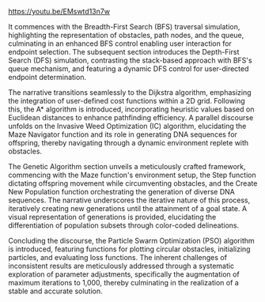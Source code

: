 https://youtu.be/EMswtd13n7w

It commences with the Breadth-First Search (BFS) traversal simulation, highlighting the representation of obstacles, path nodes, and the queue, culminating in an enhanced BFS control enabling user interaction for endpoint selection. The subsequent section introduces the Depth-First Search (DFS) simulation, contrasting the stack-based approach with BFS's queue mechanism, and featuring a dynamic DFS control for user-directed endpoint determination.

The narrative transitions seamlessly to the Dijkstra algorithm, emphasizing the integration of user-defined cost functions within a 2D grid. Following this, the A* algorithm is introduced, incorporating heuristic values based on Euclidean distances to enhance pathfinding efficiency. A parallel discourse unfolds on the Invasive Weed Optimization (IC) algorithm, elucidating the Maze Navigator function and its role in generating DNA sequences for offspring, thereby navigating through a dynamic environment replete with obstacles.

The Genetic Algorithm section unveils a meticulously crafted framework, commencing with the Maze function's environment setup, the Step function dictating offspring movement while circumventing obstacles, and the Create New Population function orchestrating the generation of diverse DNA sequences. The narrative underscores the iterative nature of this process, iteratively creating new generations until the attainment of a goal state. A visual representation of generations is provided, elucidating the differentiation of population subsets through color-coded delineations.

Concluding the discourse, the Particle Swarm Optimization (PSO) algorithm is introduced, featuring functions for plotting circular obstacles, initializing particles, and evaluating loss functions. The inherent challenges of inconsistent results are meticulously addressed through a systematic exploration of parameter adjustments, specifically the augmentation of maximum iterations to 1,000, thereby culminating in the realization of a stable and accurate solution.
